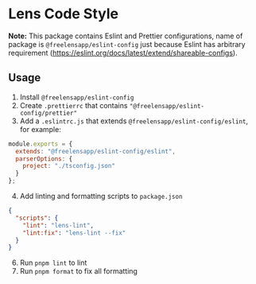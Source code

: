 # Lens Code Style

**Note:** This package contains Eslint and Prettier configurations, name of package is `@freelensapp/eslint-config` just because Eslint has arbitrary requirement (<https://eslint.org/docs/latest/extend/shareable-configs>).

## Usage

1. Install `@freelensapp/eslint-config`
2. Create `.prettierrc` that contains `"@freelensapp/eslint-config/prettier"`
3. Add a `.eslintrc.js` that extends `@freelensapp/eslint-config/eslint`, for example:

```js
module.exports = {
  extends: "@freelensapp/eslint-config/eslint",
  parserOptions: {
    project: "./tsconfig.json"
  }
};
```

4. Add linting and formatting scripts to `package.json`

```json
{
  "scripts": {
    "lint": "lens-lint",
    "lint:fix": "lens-lint --fix"
  }
}
```

6. Run `pnpm lint` to lint
7. Run `pnpm format` to fix all formatting
